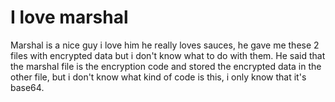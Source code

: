 # I love marshal


Marshal is a nice guy i love him he really loves sauces, he gave me these 2 files with encrypted data but i don't know what to do with them.
He said that the marshal file is the encryption code and stored the encrypted data in the other file, but i don't know what kind of code is this, i only know that it's base64.

